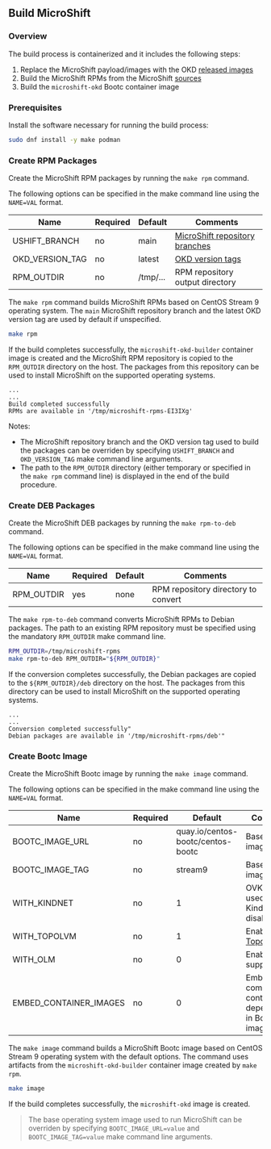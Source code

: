 ## Build MicroShift

### Overview

The build process is containerized and it includes the following steps:

1. Replace the MicroShift payload/images with the OKD [released images](https://github.com/okd-project/okd/releases)
1. Build the MicroShift RPMs from the MicroShift [sources](https://github.com/openshift/microshift)
1. Build the `microshift-okd` Bootc container image

### Prerequisites

Install the software necessary for running the build process:

```bash
sudo dnf install -y make podman
```

### Create RPM Packages

Create the MicroShift RPM packages by running the `make rpm` command.

The following options can be specified in the make command line using the `NAME=VAL` format.

| Name            | Required | Default  | Comments |
|-----------------|----------|----------|----------|
| USHIFT_BRANCH   | no       | main     | [MicroShift repository branches](https://github.com/openshift/microshift/branches) |
| OKD_VERSION_TAG | no       | latest   | [OKD version tags](https://quay.io/repository/okd/scos-release?tab=tags) |
| RPM_OUTDIR      | no       | /tmp/... | RPM repository output directory |

The `make rpm` command builds MicroShift RPMs based on CentOS Stream 9 operating
system. The `main` MicroShift repository branch and the latest OKD version tag
are used by default if unspecified.

```bash
make rpm
```

If the build completes successfully, the `microshift-okd-builder` container image
is created and the MicroShift RPM repository is copied to the `RPM_OUTDIR` directory
on the host. The packages from this repository can be used to install MicroShift
on the supported operating systems.

```
...
...
Build completed successfully
RPMs are available in '/tmp/microshift-rpms-EI3IXg'
```

Notes:
- The MicroShift repository branch and the OKD version tag used to build the
  packages can be overriden by specifying `USHIFT_BRANCH` and `OKD_VERSION_TAG`
  make command line arguments.
- The path to the `RPM_OUTDIR` directory (either temporary or specified in
  the `make rpm` command line) is displayed in the end of the build procedure.

### Create DEB Packages

Create the MicroShift DEB packages by running the `make rpm-to-deb` command.

The following options can be specified in the make command line using the `NAME=VAL` format.

| Name       | Required | Default  | Comments |
|------------|----------|----------|----------|
| RPM_OUTDIR | yes      | none     | RPM repository directory to convert |

The `make rpm-to-deb` command converts MicroShift RPMs to Debian packages.
The path to an existing RPM repository must be specified using the mandatory
`RPM_OUTDIR` make command line.

```bash
RPM_OUTDIR=/tmp/microshift-rpms
make rpm-to-deb RPM_OUTDIR="${RPM_OUTDIR}"
```

If the conversion completes successfully, the Debian packages are copied to the
`${RPM_OUTDIR}/deb` directory on the host. The packages from this directory can
be used to install MicroShift on the supported operating systems.

```
...
...
Conversion completed successfully"
Debian packages are available in '/tmp/microshift-rpms/deb'"
```

### Create Bootc Image

Create the MicroShift Bootc image by running the `make image` command.

The following options can be specified in the make command line using the `NAME=VAL` format.

| Name                   | Required | Default  | Comments
|------------------------|----------|----------|---------
| BOOTC_IMAGE_URL        | no       | quay.io/centos-bootc/centos-bootc | Base Bootc image URL
| BOOTC_IMAGE_TAG        | no       | stream9  | Base Bootc image tag
| WITH_KINDNET           | no       | 1        | OVK-K CNI is used when Kindnet is disabled
| WITH_TOPOLVM           | no       | 1        | Enable [TopoLVM](https://github.com/topolvm/topolvm) CSI
| WITH_OLM               | no       | 0        | Enable OLM support
| EMBED_CONTAINER_IMAGES | no       | 0        | Embed all component container dependencies in Bootc images

The `make image` command builds a MicroShift Bootc image based on CentOS Stream 9
operating system with the default options. The command uses artifacts from the
`microshift-okd-builder` container image created by `make rpm`.

```bash
make image
```

If the build completes successfully, the `microshift-okd` image is created.

> The base operating system image used to run MicroShift can be overriden by
> specifying `BOOTC_IMAGE_URL=value` and `BOOTC_IMAGE_TAG=value` make command line
> arguments.
